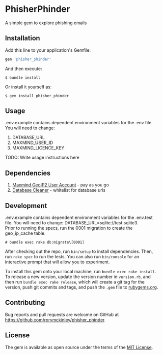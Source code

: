 # PhisherPhinder

A simple gem to explore phishing emails

## Installation

Add this line to your application's Gemfile:

```ruby
gem 'phisher_phinder'
```

And then execute:

    $ bundle install

Or install it yourself as:

    $ gem install phisher_phinder

## Usage
.env.example contains dependent environment variables for the .env file. You will need to change:
1. DATABASE_URL
2. MAXMIND_USER_ID
3. MAXMIND_LICENCE_KEY

TODO: Write usage instructions here

## Dependencies
1. [Maxmind GeoIP2 User Account](https://dev.maxmind.com/geoip/geoip2/web-services/) - pay as you go
2. [Database Cleaner](https://github.com/DatabaseCleaner/database_cleaner#safeguards) - whitelist for database urls

## Development
.env.example contains dependent environment variables for the .env.test file. You will need to change: DATABASE_URL=sqlite://test.sqlite3.  
Prior to running the specs, run the 0001 migration to create the geo_ip_cache table.

```
# bundle exec rake db:migrate\[0001]
```

After checking out the repo, run `bin/setup` to install dependencies. Then, run `rake spec` to run the tests. You can also run `bin/console` for an interactive prompt that will allow you to experiment.

To install this gem onto your local machine, run `bundle exec rake install`. To release a new version, update the version number in `version.rb`, and then run `bundle exec rake release`, which will create a git tag for the version, push git commits and tags, and push the `.gem` file to [rubygems.org](https://rubygems.org).

## Contributing

Bug reports and pull requests are welcome on GitHub at https://github.com/rorymckinley/phisher_phinder.


## License

The gem is available as open source under the terms of the [MIT License](https://opensource.org/licenses/MIT).
